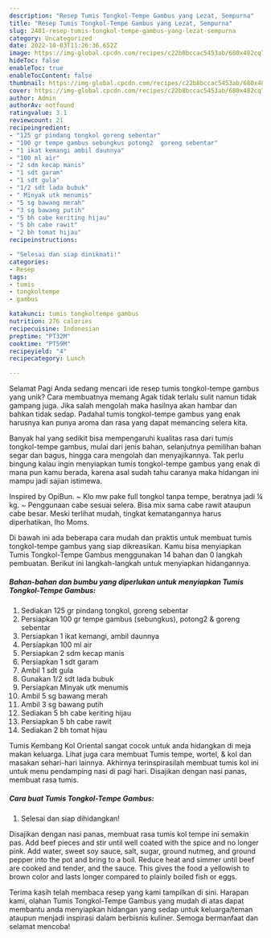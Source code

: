 ```yaml
---
description: "Resep Tumis Tongkol-Tempe Gambus yang Lezat, Sempurna"
title: "Resep Tumis Tongkol-Tempe Gambus yang Lezat, Sempurna"
slug: 2401-resep-tumis-tongkol-tempe-gambus-yang-lezat-sempurna
category: Uncategorized
date: 2022-10-03T11:26:36.652Z
image: https://img-global.cpcdn.com/recipes/c22b8bccac5453ab/680x482cq70/tumis-tongkol-tempe-gambus-foto-resep-utama.jpg
hideToc: false
enableToc: true
enableTocContent: false
thumbnail: https://img-global.cpcdn.com/recipes/c22b8bccac5453ab/680x482cq70/tumis-tongkol-tempe-gambus-foto-resep-utama.jpg
cover: https://img-global.cpcdn.com/recipes/c22b8bccac5453ab/680x482cq70/tumis-tongkol-tempe-gambus-foto-resep-utama.jpg
author: Admin
authorAv: notfound
ratingvalue: 3.1
reviewcount: 21
recipeingredient:
- "125 gr pindang tongkol goreng sebentar"
- "100 gr tempe gambus sebungkus potong2  goreng sebentar"
- "1 ikat kemangi ambil daunnya"
- "100 ml air"
- "2 sdm kecap manis"
- "1 sdt garam"
- "1 sdt gula"
- "1/2 sdt lada bubuk"
- " Minyak utk menumis"
- "5 sg bawang merah"
- "3 sg bawang putih"
- "5 bh cabe keriting hijau"
- "5 bh cabe rawit"
- "2 bh tomat hijau"
recipeinstructions:

- "Selesai dan siap dinikmati!"
categories:
- Resep
tags:
- tumis
- tongkoltempe
- gambus

katakunci: tumis tongkoltempe gambus 
nutrition: 276 calories
recipecuisine: Indonesian
preptime: "PT32M"
cooktime: "PT59M"
recipeyield: "4"
recipecategory: Lunch

---
```



Selamat Pagi Anda sedang mencari ide resep tumis tongkol-tempe gambus yang unik? Cara membuatnya memang Agak tidak terlalu sulit namun tidak gampang juga. Jika salah mengolah maka hasilnya akan hambar dan bahkan tidak sedap. Padahal tumis tongkol-tempe gambus yang enak harusnya kan punya aroma dan rasa yang dapat memancing selera kita.


Banyak hal yang sedikit bisa mempengaruhi kualitas rasa dari tumis tongkol-tempe gambus, mulai dari jenis bahan, selanjutnya pemilihan bahan segar dan bagus, hingga cara mengolah dan menyajikannya. Tak perlu bingung kalau ingin menyiapkan tumis tongkol-tempe gambus yang enak di mana pun kamu berada, karena asal sudah tahu caranya maka hidangan ini mampu jadi sajian istimewa.

Inspired by OpiBun. ~ Klo mw pake full tongkol tanpa tempe, beratnya jadi ¼ kg. ~ Penggunaan cabe sesuai selera. Bisa mix sama cabe rawit ataupun cabe besar. Meski terlihat mudah, tingkat kematangannya harus diperhatikan, lho Moms.


Di bawah ini ada beberapa cara mudah dan praktis untuk membuat tumis tongkol-tempe gambus yang siap dikreasikan. Kamu bisa menyiapkan Tumis Tongkol-Tempe Gambus menggunakan 14 bahan dan 0 langkah pembuatan. Berikut ini langkah-langkah untuk menyiapkan hidangannya.

<!--inarticleads1-->

##### Bahan-bahan dan bumbu yang diperlukan untuk menyiapkan Tumis Tongkol-Tempe Gambus:

1. Sediakan 125 gr pindang tongkol, goreng sebentar
1. Persiapkan 100 gr tempe gambus (sebungkus), potong2 &amp; goreng sebentar
1. Persiapkan 1 ikat kemangi, ambil daunnya
1. Persiapkan 100 ml air
1. Persiapkan 2 sdm kecap manis
1. Persiapkan 1 sdt garam
1. Ambil 1 sdt gula
1. Gunakan 1/2 sdt lada bubuk
1. Persiapkan  Minyak utk menumis
1. Ambil 5 sg bawang merah
1. Ambil 3 sg bawang putih
1. Sediakan 5 bh cabe keriting hijau
1. Persiapkan 5 bh cabe rawit
1. Sediakan 2 bh tomat hijau


Tumis Kembang Kol Oriental sangat cocok untuk anda hidangkan di meja makan keluarga. Lihat juga cara membuat Tumis tempe, wortel, &amp; kol dan masakan sehari-hari lainnya. Akhirnya terinspirasilah membuat tumis kol ini untuk menu pendamping nasi di pagi hari. Disajikan dengan nasi panas, membuat rasa tumis. 

<!--inarticleads2-->

##### Cara buat Tumis Tongkol-Tempe Gambus:


1. Selesai dan siap dihidangkan!

Disajikan dengan nasi panas, membuat rasa tumis kol tempe ini semakin pas. Add beef pieces and stir until well coated with the spice and no longer pink. Add water, sweet soy sauce, salt, sugar, ground nutmeg, and ground pepper into the pot and bring to a boil. Reduce heat and simmer until beef are cooked and tender, and the sauce. This gives the food a yellowish to brown color and lasts longer compared to plainly boiled fish or eggs. 

Terima kasih telah membaca resep yang kami tampilkan di sini. Harapan kami, olahan Tumis Tongkol-Tempe Gambus yang mudah di atas dapat membantu anda menyiapkan hidangan yang sedap untuk keluarga/teman ataupun menjadi inspirasi dalam berbisnis kuliner. Semoga bermanfaat dan selamat mencoba!
